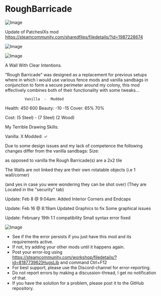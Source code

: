 # RoughBarricade

![Image](https://i.imgur.com/buuPQel.png)

Update of PatchesIXs mod
https://steamcommunity.com/sharedfiles/filedetails/?id=1987228674

![Image](https://i.imgur.com/pufA0kM.png)

	
![Image](https://i.imgur.com/Z4GOv8H.png)

A Wall With Clear Intentions.
    
"Rough Barricade" was designed as a replacement for previous setups where in which i would use various fence mods and vanilla sandbags in conjunction to form a secure perimeter around my colony, this mod effectively combines both of their functionality with some tweaks...

             Vanilla  -  Modded

Health:    450          600
Beauty:   -10           -15
Cover:     65%         70%

Cost:   (5 Steel) - (7 Steel) (2 Wood)

My Terrible Drawing Skills:

Vanilla:   X
Modded: ✓

Due to some design issues and my lack of competence the following changes differ from the vanilla sandbags:
Size:

as opposed to vanilla the Rough Barricade(s) are a 2x2 tile

The Walls are not linked they are their own rotatable objects (i.e 1 wall/corner)

(and yes in case you were wondering they can be shot over)
(They are Located in the "security" tab)



Update: Feb 8 @ 9:04am:
Added Interior Corners and Endcaps

Update: Feb 16 @ 8:19am
Updated Graphics to fix Some graphical issues

Update: February 19th
1.1 compatibility
Small syntax error fixed

![Image](https://i.imgur.com/PwoNOj4.png)



-  See if the the error persists if you just have this mod and its requirements active.
-  If not, try adding your other mods until it happens again.
-  Post your error-log using https://steamcommunity.com/workshop/filedetails/?id=818773962]HugsLib and command Ctrl+F12
-  For best support, please use the Discord-channel for error-reporting.
-  Do not report errors by making a discussion-thread, I get no notification of that.
-  If you have the solution for a problem, please post it to the GitHub repository.




